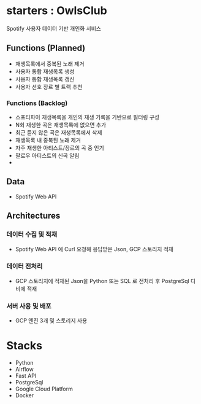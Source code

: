 # starters : OwlsClub

Spotify 사용자 데이터 기반 개인화 서비스 

## Functions (Planned)
- 재생목록에서 중복된 노래 제거
- 사용자 통합 재생목록 생성
- 사용자 통합 재생목록 갱신
- 사용자 선호 장르 별 트랙 추천

### Functions (Backlog)
- 스포티파이 재생목록을 개인의 재생 기록을 기반으로 필터링 구성
- N회 재생한 곡은 재생목록에 없으면 추가
- 최근 듣지 않은 곡은 재생목록에서 삭제
- 재생목록 내 중복된 노래 제거
- 자주 재생한 아티스트/장르의 곡 중 인기
- 팔로우 아티스트의 신곡 알림
- 

## Data
- Spotify Web API

## Architectures

### 데이터 수집 및 적재
- Spotify Web API 에 Curl 요청해 응답받은 Json, GCP 스토리지 적재

### 데이터 전처리 
- GCP 스토리지에 적재된 Json을 Python 또는 SQL 로 전처리 후 PostgreSql 디비에 적재

### 서버 사용 및 배포
- GCP 엔진 3개 및 스토리지 사용

# Stacks
- Python
- Airflow
- Fast API
- PostgreSql
- Google Cloud Platform
- Docker
